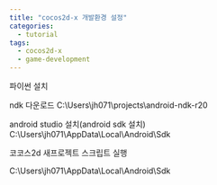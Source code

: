 ```yaml
---
title: "cocos2d-x 개발환경 설정"
categories:
  - tutorial
tags:
  - cocos2d-x
  - game-development
---
```



파이썬 설치

ndk 다운로드
C:\Users\jh071\projects\android-ndk-r20

android studio 설치(android sdk 설치)
C:\Users\jh071\AppData\Local\Android\Sdk

코코스2d 새프로젝트 스크립트 실행

C:\Users\jh071\AppData\Local\Android\Sdk
